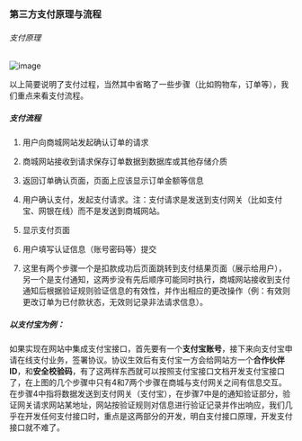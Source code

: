 ### 第三方支付原理与流程

###### 支付原理

![image](http://www.songlin51.com/wp-content/uploads/2012/10/%E5%9B%BE%E7%89%871.png)

以上简要说明了支付过程，当然其中省略了一些步骤（比如购物车，订单等），我们重点来看支付流程。

##### 支付流程

1. 用户向商城网站发起确认订单的请求

2. 商城网站接收到请求保存订单数据到数据库或其他存储介质

3. 返回订单确认页面，页面上应该显示订单金额等信息

4. 用户确认支付，发起支付请求。注：支付请求是发送到支付网关（比如支付宝、网银在线）而不是发送到商城网站。

5. 显示支付页面

6. 用户填写认证信息（账号密码等）提交

7. 这里有两个步骤一个是扣款成功后页面跳转到支付结果页面（展示给用户），另一个是支付通知，这两步没有先后顺序可能同时执行，商城网站接收到支付通知后根据验证规则验证信息的有效性，并作出相应的更改操作（例：有效则更改订单为已付款状态，无效则记录非法请求信息）。

##### 以支付宝为例：

如果实现在网站中集成支付宝接口，首先要有一个**支付宝账号**，接下来向支付宝申请在线支付业务，签署协议。协议生效后有支付宝一方会给网站方一个**合作伙伴ID**，和**安全校验码**，有了这两样东西就可以按照支付宝接口文档开发支付宝接口了，在上图的几个步骤中只有4和7两个步骤在商城与支付网关之间有信息交互。在步骤4中指将数据发送到支付网关（支付宝），在步骤7中是的通知验证部分，验证网关请求网站某地址，网站按验证规则对信息进行验证记录并作出响应，我们几乎在开发任何支付接口时，重点是这两部分的开发，明白支付接口原理，开发支付接口就不难了。
